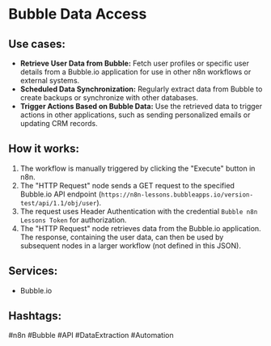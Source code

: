 # Bubble Data Access

## Use cases:

*   **Retrieve User Data from Bubble:** Fetch user profiles or specific user details from a Bubble.io application for use in other n8n workflows or external systems.
*   **Scheduled Data Synchronization:** Regularly extract data from Bubble to create backups or synchronize with other databases.
*   **Trigger Actions Based on Bubble Data:** Use the retrieved data to trigger actions in other applications, such as sending personalized emails or updating CRM records.

## How it works:

1.  The workflow is manually triggered by clicking the "Execute" button in n8n.
2.  The "HTTP Request" node sends a GET request to the specified Bubble.io API endpoint (`https://n8n-lessons.bubbleapps.io/version-test/api/1.1/obj/user`).
3.  The request uses Header Authentication with the credential `Bubble n8n Lessons Token` for authorization.
4.  The "HTTP Request" node retrieves data from the Bubble.io application. The response, containing the user data, can then be used by subsequent nodes in a larger workflow (not defined in this JSON).

## Services:

*   Bubble.io

## Hashtags:

#n8n #Bubble #API #DataExtraction #Automation
